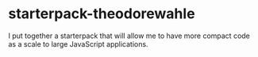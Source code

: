 # starterpack-theodorewahle

I put together a starterpack that will allow me to have more compact code as a scale to large JavaScript applications.
